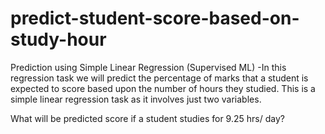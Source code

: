 # predict-student-score-based-on-study-hour
Prediction using Simple Linear Regression (Supervised ML) -In this regression task we will predict the percentage of marks that a student is expected to score based upon the number of hours they studied. This is a simple linear regression task as it involves just two variables. 

What will be predicted score if a student studies for 9.25 hrs/ day?
